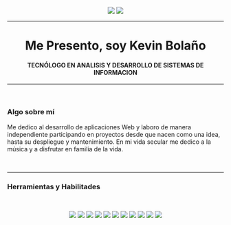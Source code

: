  <p align="center">
  <img src="https://img.shields.io/badge/Colombiano-success" />
  <img src="https://img.shields.io/badge/Desarrollador Web-brightgreen" />
</p>
<hr>
<h1 align="center">Me Presento, soy <strong>Kevin Bolaño</strong></h1>
<h4 align="center"> TECNÓLOGO EN ANALISIS Y DESARROLLO DE SISTEMAS DE INFORMACION </h4>
<hr>
<br>
<h3 align="left">Algo sobre mí</h3>
<p>Me dedico al desarrollo de aplicaciones Web y laboro de manera independiente participando en proyectos desde que nacen  
como una idea, hasta su despliegue y mantenimiento. En mi vida secular me dedico a la música y a disfrutar en familia de la vida.</p>
<br>
<hr>
<h3 align="left">Herramientas y Habilitades</h3>
<br>
<p align="center">
<img src="https://img.shields.io/badge/PHP-success" />
<img src="https://img.shields.io/badge/MySQL-success" />
<img src="https://img.shields.io/badge/JQuery-success" />
<img src="https://img.shields.io/badge/HTML5-success" />
<img src="https://img.shields.io/badge/CSS3-success" />
<img src="https://img.shields.io/badge/Javascript-success" />
<img src="https://img.shields.io/badge/Node JS-success" />
<img src="https://img.shields.io/badge/Git-success" />
<img src="https://img.shields.io/badge/Linux-success" />
<img src="https://img.shields.io/badge/Servers-success" />
<img src="https://img.shields.io/badge/Wordpress-success" />
</p>
